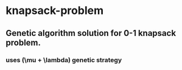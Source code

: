 # knapsack-problem
## Genetic algorithm solution for 0-1 knapsack problem.
### uses (\mu + \lambda) genetic strategy
